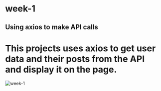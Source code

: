 ﻿# week-1

## Using axios to make API calls
# This projects uses axios to get user data and their posts from the API and display it on the page.
![week-1](https://user-images.githubusercontent.com/34683444/228411205-6a54687b-5489-4f1d-814f-4c0da1231822.PNG)
